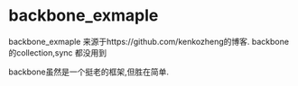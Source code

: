 # backbone_exmaple
backbone_exmaple          来源于https://github.com/kenkozheng的博客. backbone的collection,sync 都没用到



backbone虽然是一个挺老的框架,但胜在简单.
